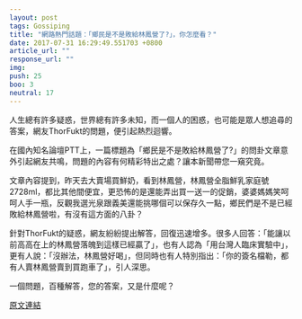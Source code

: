 ```yaml
---
layout: post
tags: Gossiping
title: "網路熱門話題：「鄉民是不是敗給林鳳營了?」，你怎麼看？"
date: 2017-07-31 16:29:49.551703 +0800
article_url: ""
response_url: ""
img: 
push: 25
boo: 3
neutral: 17
---
```


人生總有許多疑惑，世界總有許多未知，而一個人的困惑，也可能是眾人想追尋的答案，網友ThorFukt的問題，便引起熱烈迴響。

在國內知名論壇PTT上，一篇標題為「鄉民是不是敗給林鳳營了?」的問卦文章意外引起網友共鳴，問題的內容有何精彩特出之處？讓本新聞帶您一窺究竟。

文章內容提到，昨天去大賣場買鮮奶，看到林鳳營，林鳳營全脂鮮乳家庭號2728ml，都比其他間便宜，更恐怖的是還能弄出買一送一的促銷，婆婆媽媽笑呵呵人手一瓶，反觀我選光泉跟義美還能挑哪個可以保存久一點，鄉民們是不是已經敗給林鳳營啦，有沒有這方面的八卦？

針對ThorFukt的疑惑，網友紛紛提出解答，回復迅速增多。很多人回答：「能讓以前高高在上的林鳳營落魄到這樣已經贏了」，也有人認為「用台灣人臨床實驗中」，更有人說：「沒辦法，林鳳營好喝」，但同時也有人特別指出：「你的簽名檔勒，都有人賣林鳳營賣到買跑車了」，引人深思。

一個問題，百種解答，您的答案，又是什麼呢？

<a href = "https://www.ptt.cc/bbs/Gossiping/M.1501217436.A.72E.html">原文連結</a>

